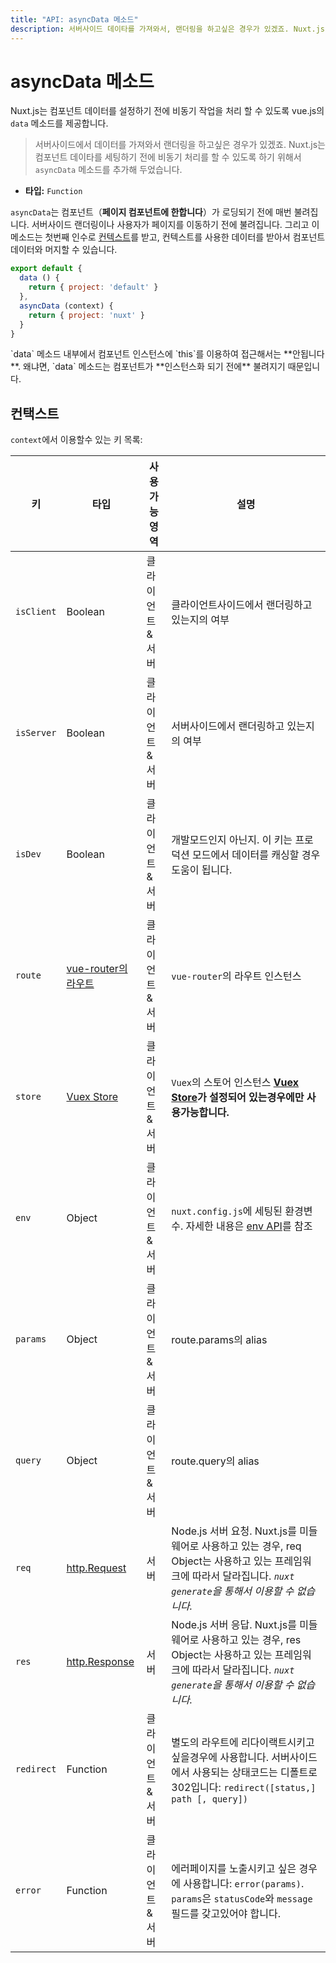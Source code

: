 ```yaml
---
title: "API: asyncData 메소드"
description: 서버사이드 데이타를 가져와서, 랜더링을 하고싶은 경우가 있겠죠. Nuxt.js 는 컴포넌트 데이타를 세팅하기 전에 비동기 처리를 할 수 있도록 하기 위해서 `asyncData` 메소드를 추가해 두었습니다.
---
```


# asyncData 메소드

Nuxt.js는 컴포넌트 데이터를 설정하기 전에 비동기 작업을 처리 할 수 있도록 vue.js의 `data` 메소드를 제공합니다.

> 서버사이드에서 데이터를 가져와서 랜더링을 하고싶은 경우가 있겠죠. Nuxt.js는 컴포넌트 데이타를 세팅하기 전에 비동기 처리를 할 수 있도록 하기 위해서 `asyncData` 메소드를 추가해 두었습니다.

- **타입:** `Function`

`asyncData`는 컴포넌트（**페이지 컴포넌트에 한합니다**）가 로딩되기 전에 매번 불려집니다. 서버사이드 랜더링이나 사용자가 페이지를 이동하기 전에 불려집니다. 그리고 이 메소드는 첫번째 인수로 [컨텍스트](/api#컨텍스트)를 받고, 컨텍스트를 사용한 데이터를 받아서 컴포넌트 데이터와 머지할 수 있습니다.

```js
export default {
  data () {
    return { project: 'default' }
  },
  asyncData (context) {
    return { project: 'nuxt' }
  }
}
```

<div class="Alert Alert--orange">`data` 메소드 내부에서 컴포넌트 인스턴스에 `this`를 이용하여 접근해서는 **안됩니다**. 왜냐면, `data` 메소드는 컴포넌트가  **인스턴스화 되기 전에** 불려지기 때문입니다.</div>

## 컨택스트

`context`에서 이용할수 있는 키 목록:

| 키 | 타입 | 사용가능 영역 | 설명 |
|-----|------|--------------|-------------|
| `isClient` | Boolean | 클라이언트&서버 | 클라이언트사이드에서 랜더링하고 있는지의 여부 |
| `isServer` | Boolean | 클라이언트&서버 | 서버사이드에서 랜더링하고 있는지의 여부 |
| `isDev` | Boolean | 클라이언트&서버 | 개발모드인지 아닌지. 이 키는 프로덕션 모드에서 데이터를 캐싱할 경우 도움이 됩니다. |
| `route` | [vue-router의 라우트](https://router.vuejs.org/en/api/route-object.html) | 클라이언트&서버 | `vue-router`의 라우트 인스턴스 |
| `store` | [Vuex Store](http://vuex.vuejs.org/en/api.html#vuexstore-instance-properties) | 클라이언트&서버 | `Vuex`의 스토어 인스턴스 **[Vuex Store](/guide/vuex-store)가 설정되어 있는경우에만 사용가능합니다.** |
| `env` | Object | 클라이언트&서버 | `nuxt.config.js`에 세팅된 환경변수. 자세한 내용은 [env API](/api/configuration-env)를 참조 |
| `params` | Object | 클라이언트&서버 | route.params의 alias |
| `query` | Object | 클라이언트&서버 | route.query의 alias |
| `req` | [http.Request](https://nodejs.org/api/http.html#http_class_http_incomingmessage) | 서버 | Node.js 서버 요청. Nuxt.js를 미들웨어로 사용하고 있는 경우, req Object는 사용하고 있는 프레임워크에 따라서 달라집니다. *`nuxt generate`을 통해서 이용할 수 없습니다.* |
| `res` | [http.Response](https://nodejs.org/api/http.html#http_class_http_serverresponse) | 서버 | Node.js 서버 응답. Nuxt.js를 미들웨어로 사용하고 있는 경우, res Object는 사용하고 있는 프레임워크에 따라서 달라집니다. *`nuxt generate`을 통해서 이용할 수 없습니다.* |
| `redirect` | Function | 클라이언트&서버 | 별도의 라우트에 리다이랙트시키고 싶을경우에 사용합니다. 서버사이드에서 사용되는 상태코드는 디폴트로 302입니다: `redirect([status,] path [, query])` |
| `error` | Function | 클라이언트&서버 | 에러페이지를 노출시키고 싶은 경우에 사용합니다: `error(params)`. `params`은 `statusCode`와 `message` 필드를 갖고있어야 합니다. |
